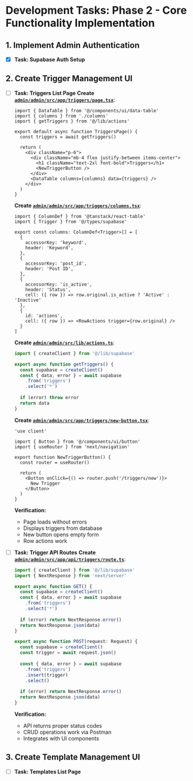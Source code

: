 # Development Tasks: Phase 2 - Core Functionality Implementation

## 1. Implement Admin Authentication
- [x] **Task: Supabase Auth Setup**

## 2. Create Trigger Management UI
- [ ] **Task: Triggers List Page**
  **Create [`admin/admin/src/app/triggers/page.tsx`](admin/admin/src/app/triggers/page.tsx)**:
  ```tsx
  import { DataTable } from '@/components/ui/data-table'
  import { columns } from './columns'
  import { getTriggers } from '@/lib/actions'

  export default async function TriggersPage() {
    const triggers = await getTriggers()
    
    return (
      <div className="p-6">
        <div className="mb-4 flex justify-between items-center">
          <h1 className="text-2xl font-bold">Triggers</h1>
          <NewTriggerButton />
        </div>
        <DataTable columns={columns} data={triggers} />
      </div>
    )
  }
  ```

  **Create [`admin/admin/src/app/triggers/columns.tsx`](admin/admin/src/app/triggers/columns.tsx)**:
  ```tsx
  import { ColumnDef } from '@tanstack/react-table'
  import { Trigger } from '@/types/supabase'

  export const columns: ColumnDef<Trigger>[] = [
    {
      accessorKey: 'keyword',
      header: 'Keyword',
    },
    {
      accessorKey: 'post_id',
      header: 'Post ID',
    },
    {
      accessorKey: 'is_active',
      header: 'Status',
      cell: ({ row }) => row.original.is_active ? 'Active' : 'Inactive'
    },
    {
      id: 'actions',
      cell: ({ row }) => <RowActions trigger={row.original} />
    }
  ]
  ```

  **Create [`admin/admin/src/lib/actions.ts`](admin/admin/src/lib/actions.ts)**:
  ```ts
  import { createClient } from '@/lib/supabase'
  
  export async function getTriggers() {
    const supabase = createClient()
    const { data, error } = await supabase
      .from('triggers')
      .select('*')
    
    if (error) throw error
    return data
  }
  ```

  **Create [`admin/admin/src/app/triggers/new-button.tsx`](admin/admin/src/app/triggers/new-button.tsx)**:
  ```tsx
  'use client'
  
  import { Button } from '@/components/ui/button'
  import { useRouter } from 'next/navigation'

  export function NewTriggerButton() {
    const router = useRouter()
    
    return (
      <Button onClick={() => router.push('/triggers/new')}>
        New Trigger
      </Button>
    )
  }
  ```

  **Verification:** 
  - Page loads without errors
  - Displays triggers from database
  - New button opens empty form
  - Row actions work

- [ ] **Task: Trigger API Routes**
  **Create [`admin/admin/src/app/api/triggers/route.ts`](admin/admin/src/app/api/triggers/route.ts)**:
  ```ts
  import { createClient } from '@/lib/supabase'
  import { NextResponse } from 'next/server'

  export async function GET() {
    const supabase = createClient()
    const { data, error } = await supabase
      .from('triggers')
      .select('*')
    
    if (error) return NextResponse.error()
    return NextResponse.json(data)
  }

  export async function POST(request: Request) {
    const supabase = createClient()
    const trigger = await request.json()
    
    const { data, error } = await supabase
      .from('triggers')
      .insert(trigger)
      .select()
    
    if (error) return NextResponse.error()
    return NextResponse.json(data)
  }
  ```

  **Verification:**
  - API returns proper status codes
  - CRUD operations work via Postman
  - Integrates with UI components

## 3. Create Template Management UI
- [ ] **Task: Templates List Page**